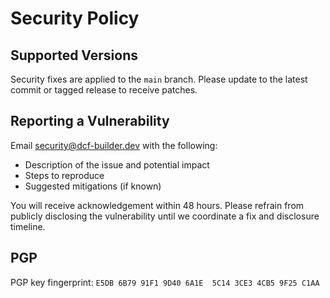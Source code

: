 ﻿# Security Policy

## Supported Versions

Security fixes are applied to the `main` branch. Please update to the latest commit or tagged release to receive patches.

## Reporting a Vulnerability

Email security@dcf-builder.dev with the following:

- Description of the issue and potential impact
- Steps to reproduce
- Suggested mitigations (if known)

You will receive acknowledgement within 48 hours. Please refrain from publicly disclosing the vulnerability until we coordinate a fix and disclosure timeline.

## PGP

PGP key fingerprint: `E5DB 6B79 91F1 9D40 6A1E  5C14 3CE3 4CB5 9F25 C1AA`
